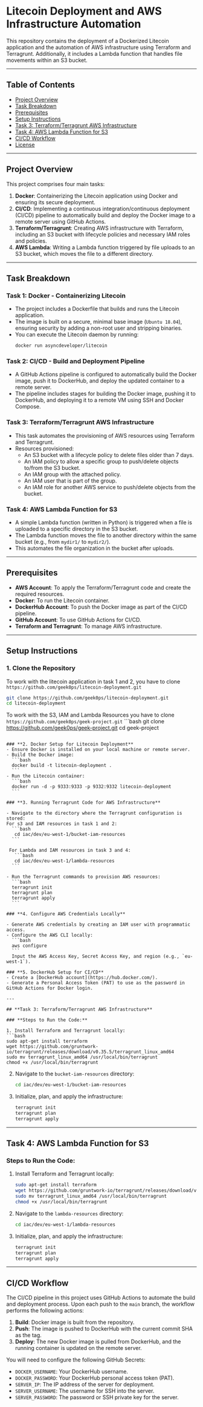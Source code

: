 # **Litecoin Deployment and AWS Infrastructure Automation**

This repository contains the deployment of a Dockerized Litecoin application and the automation of AWS infrastructure using Terraform and Terragrunt. Additionally, it includes a Lambda function that handles file movements within an S3 bucket.

---

## **Table of Contents**
- [Project Overview](#project-overview)
- [Task Breakdown](#task-breakdown)
- [Prerequisites](#prerequisites)
- [Setup Instructions](#setup-instructions)
- [Task 3: Terraform/Terragrunt AWS Infrastructure](#task-3-terraformterragrunt-aws-infrastructure)
- [Task 4: AWS Lambda Function for S3](#task-4-aws-lambda-function-for-s3)
- [CI/CD Workflow](#cicd-workflow)
- [License](#license)

---

## **Project Overview**

This project comprises four main tasks:
1. **Docker**: Containerizing the Litecoin application using Docker and ensuring its secure deployment.
2. **CI/CD**: Implementing a continuous integration/continuous deployment (CI/CD) pipeline to automatically build and deploy the Docker image to a remote server using GitHub Actions.
3. **Terraform/Terragrunt**: Creating AWS infrastructure with Terraform, including an S3 bucket with lifecycle policies and necessary IAM roles and policies.
4. **AWS Lambda**: Writing a Lambda function triggered by file uploads to an S3 bucket, which moves the file to a different directory.

---

## **Task Breakdown**

### **Task 1: Docker - Containerizing Litecoin**
- The project includes a Dockerfile that builds and runs the Litecoin application.
- The image is built on a secure, minimal base image (`Ubuntu 18.04`), ensuring security by adding a non-root user and stripping binaries.
- You can execute the Litecoin daemon by running:
  ```bash
  docker run asyncdeveloper/litecoin
  ```

### **Task 2: CI/CD - Build and Deployment Pipeline**
- A GitHub Actions pipeline is configured to automatically build the Docker image, push it to DockerHub, and deploy the updated container to a remote server.
- The pipeline includes stages for building the Docker image, pushing it to DockerHub, and deploying it to a remote VM using SSH and Docker Compose.

### **Task 3: Terraform/Terragrunt AWS Infrastructure**
- This task automates the provisioning of AWS resources using Terraform and Terragrunt.
- Resources provisioned:
  - An S3 bucket with a lifecycle policy to delete files older than 7 days.
  - An IAM policy to allow a specific group to push/delete objects to/from the S3 bucket.
  - An IAM group with the attached policy.
  - An IAM user that is part of the group.
  - An IAM role for another AWS service to push/delete objects from the bucket.

### **Task 4: AWS Lambda Function for S3**
- A simple Lambda function (written in Python) is triggered when a file is uploaded to a specific directory in the S3 bucket.
- The Lambda function moves the file to another directory within the same bucket (e.g., from `mydir1/` to `mydir2/`).
- This automates the file organization in the bucket after uploads.

---

## **Prerequisites**

- **AWS Account**: To apply the Terraform/Terragrunt code and create the required resources.
- **Docker**: To run the Litecoin container.
- **DockerHub Account**: To push the Docker image as part of the CI/CD pipeline.
- **GitHub Account**: To use GitHub Actions for CI/CD.
- **Terraform and Terragrunt**: To manage AWS infrastructure.

---

## **Setup Instructions**

### **1. Clone the Repository**
  To work with the litecoin application in task 1 and 2, you have to clone `https://github.com/geek0ps/litecoin-deployment.git`
   ```bash
   git clone https://github.com/geek0ps/litecoin-deployment.git
   cd litecoin-deployment
   ```

  To work with the S3, IAM and Lambda Resources you have to clone `https://github.com/geek0ps/geek-project.git`
    ```bash
   git clone https://github.com/geek0ps/geek-project.git
   cd geek-project
   ```

### **2. Docker Setup for Litecoin Deployment**
   - Ensure Docker is installed on your local machine or remote server.
   - Build the Docker image:
     ```bash
     docker build -t litecoin-deployment .
     ```
   - Run the Litecoin container:
     ```bash
     docker run -d -p 9333:9333 -p 9332:9332 litecoin-deployment
     ```

### **3. Running Terragrunt Code for AWS Infrastructure**

   - Navigate to the directory where the Terragrunt configuration is stored:
   For s3 and IAM resources in task 1 and 2:
     ```bash
      cd iac/dev/eu-west-1/bucket-iam-resources
     ```

    For Lambda and IAM resources in task 3 and 4:
      ```bash
      cd iac/dev/eu-west-1/lambda-resources
     ```

   - Run the Terragrunt commands to provision AWS resources:
     ```bash
     terragrunt init
     terragrunt plan
     terragrunt apply
     ```

### **4. Configure AWS Credentials Locally**

   - Generate AWS credentials by creating an IAM user with programmatic access.
   - Configure the AWS CLI locally:
     ```bash
     aws configure
     ```
     Input the AWS Access Key, Secret Access Key, and region (e.g., `eu-west-1`).

### **5. DockerHub Setup for CI/CD**
   - Create a [DockerHub account](https://hub.docker.com/).
   - Generate a Personal Access Token (PAT) to use as the password in GitHub Actions for Docker login.

---

## **Task 3: Terraform/Terragrunt AWS Infrastructure**

### **Steps to Run the Code:**

1. Install Terraform and Terragrunt locally:
   ```bash
   sudo apt-get install terraform
   wget https://github.com/gruntwork-io/terragrunt/releases/download/v0.35.5/terragrunt_linux_amd64
   sudo mv terragrunt_linux_amd64 /usr/local/bin/terragrunt
   chmod +x /usr/local/bin/terragrunt
   ```

2. Navigate to the `bucket-iam-resources` directory:
   ```bash
   cd iac/dev/eu-west-1/bucket-iam-resources
   ```

3. Initialize, plan, and apply the infrastructure:
   ```bash
   terragrunt init
   terragrunt plan
   terragrunt apply
   ```

---

## **Task 4: AWS Lambda Function for S3**

### **Steps to Run the Code:**

1. Install Terraform and Terragrunt locally:
   ```bash
   sudo apt-get install terraform
   wget https://github.com/gruntwork-io/terragrunt/releases/download/v0.35.5/terragrunt_linux_amd64
   sudo mv terragrunt_linux_amd64 /usr/local/bin/terragrunt
   chmod +x /usr/local/bin/terragrunt
   ```

2. Navigate to the `lambda-resources` directory:
   ```bash
   cd iac/dev/eu-west-1/lambda-resources
   ```

3. Initialize, plan, and apply the infrastructure:
   ```bash
   terragrunt init
   terragrunt plan
   terragrunt apply
   ```

---

## **CI/CD Workflow**

The CI/CD pipeline in this project uses GitHub Actions to automate the build and deployment process. Upon each push to the `main` branch, the workflow performs the following actions:
1. **Build**: Docker image is built from the repository.
2. **Push**: The image is pushed to DockerHub with the current commit SHA as the tag.
3. **Deploy**: The new Docker image is pulled from DockerHub, and the running container is updated on the remote server.

You will need to configure the following GitHub Secrets:
- `DOCKER_USERNAME`: Your DockerHub username.
- `DOCKER_PASSWORD`: Your DockerHub personal access token (PAT).
- `SERVER_IP`: The IP address of the server for deployment.
- `SERVER_USERNAME`: The username for SSH into the server.
- `SERVER_PASSWORD`: The password or SSH private key for the server.
